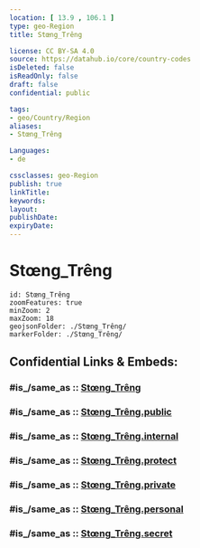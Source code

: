 ```yaml
---
location: [ 13.9 , 106.1 ] 
type: geo-Region
title: Stœng_Trêng

license: CC BY-SA 4.0
source: https://datahub.io/core/country-codes
isDeleted: false
isReadOnly: false
draft: false
confidential: public

tags:
- geo/Country/Region
aliases:
- Stœng_Trêng

Languages:
- de

cssclasses: geo-Region
publish: true
linkTitle: 
keywords: 
layout: 
publishDate: 
expiryDate: 
---
```


# Stœng_Trêng

```leaflet
id: Stœng_Trêng
zoomFeatures: true 
minZoom: 2 
maxZoom: 18
geojsonFolder: ./Stœng_Trêng/
markerFolder: ./Stœng_Trêng/
```


## Confidential Links & Embeds: 

### #is_/same_as :: [Stœng_Trêng](/_Standards/Earth/Continent/Asia/Asia~South~East/Cambodia/Provinces~Cambodia/Stœng_Trêng.md) 

### #is_/same_as :: [Stœng_Trêng.public](/_public/Earth/Continent/Asia/Asia~South~East/Cambodia/Provinces~Cambodia/Stœng_Trêng.public.md) 

### #is_/same_as :: [Stœng_Trêng.internal](/_internal/Earth/Continent/Asia/Asia~South~East/Cambodia/Provinces~Cambodia/Stœng_Trêng.internal.md) 

### #is_/same_as :: [Stœng_Trêng.protect](/_protect/Earth/Continent/Asia/Asia~South~East/Cambodia/Provinces~Cambodia/Stœng_Trêng.protect.md) 

### #is_/same_as :: [Stœng_Trêng.private](/_private/Earth/Continent/Asia/Asia~South~East/Cambodia/Provinces~Cambodia/Stœng_Trêng.private.md) 

### #is_/same_as :: [Stœng_Trêng.personal](/_personal/Earth/Continent/Asia/Asia~South~East/Cambodia/Provinces~Cambodia/Stœng_Trêng.personal.md) 

### #is_/same_as :: [Stœng_Trêng.secret](/_secret/Earth/Continent/Asia/Asia~South~East/Cambodia/Provinces~Cambodia/Stœng_Trêng.secret.md)

